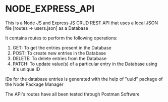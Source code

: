 # NODE_EXPRESS_API
This is a Node JS and Express JS CRUD REST API that uses a local JSON file [routes -> users.json] as a Database

It contains routes to perform the following operations:

1. GET: To get the entries present in the Database
2. POST: To create new entries in the Database
3. DELETE: To delete entries from the Database
4. PATCH: To update value(s) of a particular entry in the Database using it's unique ID

IDs for the database entries is generated with the help of "uuid" package of the Node Package Manager

The API's routes have all been tested through Postman Software